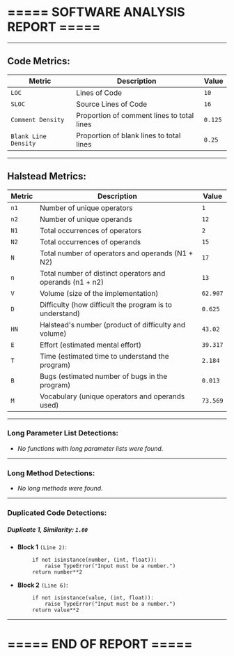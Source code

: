 # ===== SOFTWARE ANALYSIS REPORT =====

---
## Code Metrics:

| Metric | Description | Value |
|--------|-------------|-------|
| `LOC` | Lines of Code | `10` |
| `SLOC` | Source Lines of Code | `16` |
| `Comment Density` | Proportion of comment lines to total lines | `0.125` |
| `Blank Line Density` | Proportion of blank lines to total lines | `0.25` |

---
## Halstead Metrics:

| Metric | Description | Value |
|--------|-------------|-------|
| `n1` | Number of unique operators | `1` |
| `n2` | Number of unique operands | `12` |
| `N1` | Total occurrences of operators | `2` |
| `N2` | Total occurrences of operands | `15` |
| `N` | Total number of operators and operands (N1 + N2) | `17` |
| `n` | Total number of distinct operators and operands (n1 + n2) | `13` |
| `V` | Volume (size of the implementation) | `62.907` |
| `D` | Difficulty (how difficult the program is to understand) | `0.625` |
| `HN` | Halstead's number (product of difficulty and volume) | `43.02` |
| `E` | Effort (estimated mental effort) | `39.317` |
| `T` | Time (estimated time to understand the program) | `2.184` |
| `B` | Bugs (estimated number of bugs in the program) | `0.013` |
| `M` | Vocabulary (unique operators and operands used) | `73.569` |


---
### Long Parameter List Detections:

  - *No functions with long parameter lists were found.*

---
### Long Method Detections:

  - *No long methods were found.*

---
### Duplicated Code Detections:

##### Duplicate 1, **Similarity**: `1.00`
 - **Block 1** `(Line 2)`:
```
        if not isinstance(number, (int, float)):
            raise TypeError("Input must be a number.")
        return number**2
```
 - **Block 2** `(Line 6)`:
```
        if not isinstance(value, (int, float)):
            raise TypeError("Input must be a number.")
        return value**2
```

---
# ===== END OF REPORT =====
